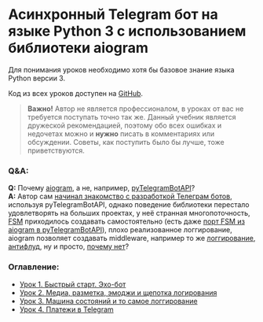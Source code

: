 # Асинхронный Telegram бот на языке Python 3 с использованием библиотеки aiogram

Для понимания уроков необходимо хотя бы базовое знание языка Python версии 3.

Код из всех уроков доступен на [GitHub](https://github.com/surik00/aiogram-lessons).

> **Важно!** Автор не является профессионалом, в уроках от вас не требуется поступать точно так же. Данный учебник является дружеской рекомендацией, поэтому обо всех ошибках и недочетах можно и **нужно** писать в комментариях или обсуждении. Советы, как поступить было бы лучше, тоже приветствуются.

### Q&A:

**Q:** Почему [aiogram](http://aiogram.readthedocs.io/en/latest/index.html), а не, например, [pyTelegramBotAPI](https://github.com/eternnoir/pyTelegramBotAPI)?  
**A:** Автор сам [начинал знакомство с разработкой Телеграм ботов](https://www.gitbook.com/book/groosha/telegram-bot-lessons/details), используя pyTelegramBotAPI, однако поведение библиотеки перестало удовлетворять на больших проектах, у неё странная многопоточность, [FSM](https://en.wikipedia.org/wiki/Finite-state_machine) приходилось создавать самостоятельно \(есть даже [порт FSM из aiogram в pyTelegramBotAPI](https://github.com/Ars2014/FSMTelegramBotAPI)\), плохо реализованное логгирование, aiogram позволяет создавать middleware, например то же [логгирование](https://github.com/aiogram/aiogram/blob/master/aiogram/contrib/middlewares/logging.py), [антифлуд](https://github.com/aiogram/aiogram/blob/master/examples/middleware_and_antiflood.py), ну и просто, [почему нет](https://goo.gl/ngtT8u)?


### **Оглавление:**

* [Урок 1. Быстрый старт. Эхо-бот](https://surik00.gitbooks.io/aiogram-lessons/content/chapter1.html)
* [Урок 2. Медиа, разметка, эмоджи и щепотка логирования](http://surik00.gitbooks.io/aiogram-lessons/content/chapter2.html)
* [Урок 3. Машина состояний и то самое логгирование](http://surik00.gitbooks.io/aiogram-lessons/content/chapter3.html)
* [Урок 4. Платежи в Telegram](http://surik00.gitbooks.io/aiogram-lessons/content/chapter4.html)

